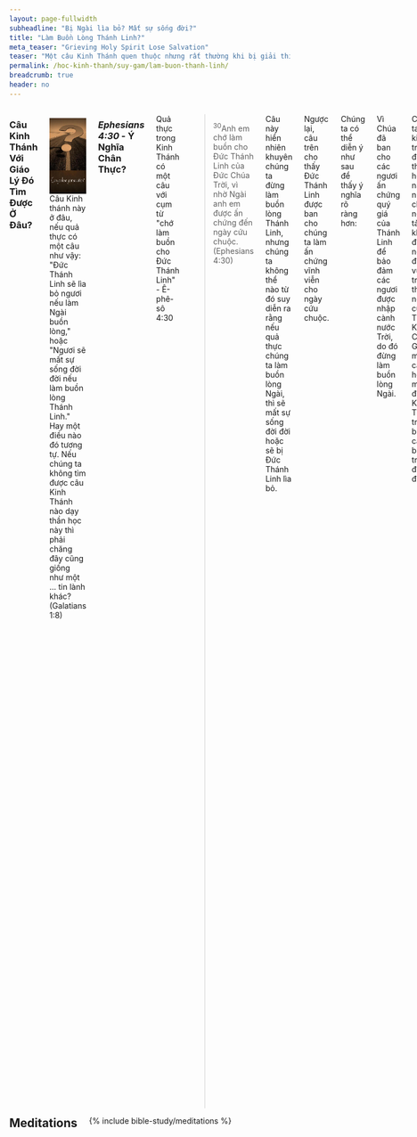 ```yaml
---
layout: page-fullwidth
subheadline: "Bị Ngài lìa bỏ? Mất sự sống đời?"
title: "Làm Buồn Lòng Thánh Linh?"
meta_teaser: "Grieving Holy Spirit Lose Salvation"
teaser: "Một câu Kinh Thánh quen thuộc nhưng rất thường khi bị giải thích sai. Trường Thần Học không dạy điều này nhưng thường được lồng trong những bài giảng và được nhiều người chấp nhận. Sự hiểu và ứng dụng sai lầm này sẽ ảnh hưởng đến đời sống tâm linh như thế nào? Có phù hợp với những chân lý căn bản khác trong Kinh Thánh Không? Chúng ta hãy cùng nhau nghiên cứu."
permalink: /hoc-kinh-thanh/suy-gam/lam-buon-thanh-linh/
breadcrumb: true
header: no
---
```

<!--more-->
<div class="row">
<div class="medium-8 columns" markdown="1">

### Câu Kinh Thánh Với Giáo Lý Đó Tìm Được Ở Đâu?

<div>
<p>
<img alt src="/images/lose-salvation.jpg" style="border: 0px none; margin: 7px 15px 0px 0px; max-width: 100%; height: 136px; padding: 0px; float: left;">
Câu Kinh thánh này ở đâu, nếu quả thực có một câu như vậy: "Đức Thánh Linh sẽ lìa bỏ ngươi nếu làm Ngài buồn lòng," hoặc "Ngươi sẽ mất sự sống đời đời nếu làm buồn lòng Thánh Linh." Hay một điều nào đó tương tự. Nếu chúng ta không tìm được câu Kinh Thánh nào dạy thần học này thì phải chăng đây cũng giống như một ... tin lành khác? (Galatians 1:8)
</p>
</div>

### <cite>Ephesians 4:30</cite> - Ý Nghĩa Chân Thực?

Quả thực trong Kinh Thánh có một câu với cụm từ "chớ làm buồn cho Đức Thánh Linh" - Ê-phê-sô 4:30

> <sup>30</sup>Anh em chớ làm buồn cho Ðức Thánh Linh của Ðức Chúa Trời, vì nhờ Ngài anh em được ấn chứng đến ngày cứu chuộc. (Ephesians 4:30)

Câu này hiển nhiên khuyên chúng ta đừng làm buồn lòng Thánh Linh, nhưng chúng ta không thể nào từ đó suy diễn ra rằng nếu quả thực chúng ta làm buồn lòng Ngài, thì sẽ mất sự sống đời đời hoặc sẽ bị Đức Thánh Linh lìa bỏ.

Ngược lại, câu trên cho thấy Đức Thánh Linh được ban cho chúng ta làm ấn chứng vĩnh viễn cho ngày cứu chuộc.

Chúng ta có thể diễn ý như sau để thấy ý nghĩa rõ ràng hơn:

<p class="blockquote">Vì Chúa đã ban cho các ngươi ấn chứng quý giá của Thánh Linh để bảo đảm các ngươi được nhập cành nước Trời, do đó đừng làm buồn lòng Ngài.</p>

Chúng ta hãy kiểm tra điểm thần học này với những chân lý nền tảng khác để xem nó có đứng vững trước thử nghiệm của Thánh Kinh Chú Giải -một cách học một đoạn Kinh Thánh trong bối cảnh bao trùm đoạn đó.

- Thật không khó khăn gì để chứng tỏ rằng câu này không nói rằng làm buồn lòng Thánh Linh sẽ mất sự sống đời đời
- Tiến xa thêm một bước nữa, tội thực sự không được tha thứ là tội "nói phạm," có ý nghĩa bóp méo hay xuyên tạc Đức Thánh Linh.

### Làm Buồn Lòng Thánh Linh Không Phải Là Một Tội Không Tha Thứ Được

Trước hết chúng ta hãy định nghĩa điều gì làm buồn lòng Thánh Linh. Chúng ta không cần phải tìm đâu xa để biết điều gì làm buồn lòng Ngài. Hai câu tiếp theo cho chúng ta dấu hiệu rõ ràng những điều đó là gì:

>  <sup>31</sup> Phải bỏ khỏi anh em những sự cay đắng, buồn giận, tức mình, kêu rêu, mắng nhiếc, cùng mọi điều hung ác. <sup>32</sup> Hãy ở với nhau cách nhơn từ, đầy dẫy lòng thương xót, tha thứ nhau như Ðức Chúa Trời đã tha thứ anh em trong Ðấng Christ vậy. (Ephesians 4:31-32)

Đây là những sự vấp phạm chúng ta vướng vào hằng ngày trong cuộc sống. Tội lỗi chẳng phải đơn giản chỉ là những điều xấu chúng ta làm, nhưng cả những điều lành chúng ta không làm. Chúa Giê-su cho chúng ta biết rõ hơn tội là gì: tội ngoại tình bắt nguồn từ trong tư tưởng chứ không cần phải thực sự diễn ra trong thể chất (Matthew 5:28); tội sát nhân bắt nguồn từ khi chúng ta mang lòng oán hận người nào đó (1 John 3:15). Thế còn những điều chúng ta cần làm mà không làm? Đã bao lần chúng ta bỏ bê không giúp một người nào đang có nhu cầu? Tôi còn nhớ hội thánh chúng ta từ chối một kẻ vô gia cư xin được ở trong thánh đường. Chúng ta có tìm mọi cơ hội để làm người Sa-ma-ri nhân lành?

James 2:10 viết <em>"Vì người nào giữ trọn luật pháp, mà phạm một điều răn, thì cũng đáng tội như đã <u>phạm hết thảy</u>."</em> Vậy ai trong vòng chúng ta tránh khỏi phạm toàn bộ luật pháp? Ai trong vòng chúng ta chẳng từng phạm tội, dù chỉ là một tội nhỏ bé nhất? Chẳng phải vì thế mỗi người trong chúng ta đều phạm tội làm buồn lòng Thánh Linh mãi sao?

Lại nếu sự làm buồn lòng Thánh Linh dẫn đến sự hư mất, ai trong chúng ta sẽ được cứu? Và nếu điều này là chân thực, thì phải chăng Chúa Giê-su đã chết cách vô ích, vì mọi người đều phải vào hỏa ngục đời đời? Không, Chúa Giê-su đã không chết cách vô ích, vì sự tin rằng làm buồn Thánh Linh là tội không thể tha thứ được là một giáo điều sai lạc.

Thực ra chúng ta không cần phải tốn nhiều hơi sức để chứng tỏ sự ngụy biện của tín lý đó. Đó là tại chúng ta chỉ đọc một câu ngắn "làm buồn Thánh Linh" và giả sử ngay rằng đó là một tội không được thứ tha; và rồi giả sử sai lầm đó biến thành một chân lý sống động từ thuở ban đầu của đạo Chúa. Và chẳng ai dám đặt câu hỏi về sự nó có thực là một chân lý hay không.

### Tội Thực Sự Không Được Thứ Tha

> <sup>31</sup> Ấy vậy, ta phán cùng các ngươi, các tội lỗi và lời phạm thượng của người ta đều sẽ được tha; song lời phạm thượng đến Ðức Thánh Linh thì sẽ chẳng được tha đâu. <sup>32</sup> Nếu ai nói phạm đến Con người, thì sẽ được tha; song nếu ai nói phạm đến Ðức Thánh Linh, thì dầu đời nầy hay đời sau cũng sẽ chẳng được tha. (Matthew 12:31-32 - NET Bible)
  
Mọi tội lỗi đều được tha, chỉ ngoại trừ: tội phạm đến Thánh Linh. Chúng ta có thể thấy rõ ràng rằng mọi thứ tội trên thế gian, hoặc lớn hoặc nhỏ, đều không thuộc loại không thể tha thứ được. Mọi tội đều làm buồn lòng Thánh Linh, nhưng chỉ có một tội "phạm" đến Ngài và không thể được tha thứ. Bạn nghĩ tội này là tội gì? Giết người? Tà dâm? Ngoại tình trong tư tưởng? Giận quá mặt trời lặn? Không giữ ngày Chúa Nhật? Tham lam? Không, không một tội nào trong những tội đó, vì chính Chúa Giê-su nói <u>mọi tội</u> đều được thứ tha, chỉ ngoại trừ một tội. Nhận biết tội này là tội gì là một điều tối quan trọng liên hệ đến sự sống đời đời.

Đây là một đoạn trích ra từ HELPS Word-studies: <span style="color: #008000;">Blasphemy (988 /blasphēmía) "đổi" phải thành trái (trái thành phải), chẳng hạn như: gọi điều Chúa cấm là điều "phải" và vì thế "đã đổi lẽ thật Ðức Chúa Trời lấy sự dối trá" (Romans 1:25)</span> (source: <a href="http://biblehub.com/greek/988.htm">Strong's Greek: 988. βλασφημία (blasphémia) -- slander</a>) 

Chúng ta phải ghi nhận rằng chính tội xuyên tạc tự nó không phải là không tha thứ được -đọc lại câu 31 ở trên, nhưng xuyên tạc Đức Thánh Linh mới là tội đáng sợ. Bản dịch NIV dùng từ "slander" nghĩa là xuyên tạc thì sát nghĩa hơn từ "phạm" dịch trong tiếng Việt. Chữ phạm trong tiếng Việt có thể là phạm thượng, hỗn láo, dùng ngôn từ không lễ độ, v.v. Bản HELPS Word-studies cho chúng ta rõ ý nghĩa hơn, gần với từ "xuyên tạc," bóp méo mục tiêu và phận sự của Đức Thánh Linh trong chương trình cứu rỗi.

Vì quả thật nếu "phạm" là phạm thượng hay thiếu lễ độ, thì làm buồn lòng Đức Thánh Linh nhưng không ảnh hưởng đến ai khác ngoại trừ chính người đó, nhưng nếu "phạm" là xuyên tạc thì có thể gây tổn hại đến đức tin của người khác. Đó chắc chắn là lý do tội đó không tha thứ được.

### Vai Trò Chính Yếu Của Đức Thánh Linh Là Gì?

> <sup>7</sup> Dầu vậy, ta nói thật cùng các ngươi: Ta đi là ích lợi cho các ngươi; vì nếu ta không đi, Ðấng Yên ủi sẽ không đến cùng các ngươi đâu; song nếu ta đi, thì ta sẽ sai Ngài đến. <sup>8</sup> Khi Ngài đến thì sẽ khiến thế gian tự cáo về tội lỗi, về sự công bình và về sự phán xét. <sup>9</sup> Về tội lỗi, vì họ không tin ta; <sup>10</sup> về sự công bình, vì ta đi đến cùng Cha và các ngươi chẳng thấy ta nữa; <sup>11</sup> về sự phán xét, vì vua chúa thế gian nầy đã bị đoán xét. (John 16:8-11)

Trong câu 7 ở trên, Đấng Yên Ủi chính là Thánh Linh. Chúa Giê-su giải thich nhiệm vụ của Ngài khi Ngài đến, rằng Ngài sẽ thực hiện 3 điều, và mỗi điều cho chúng ta dấu hiệu để thấy những hành động nào đối chọi với công việc của Ngài mà bị coi là tội không tha thứ được.

### Về Vấn Đề Tội Lỗi

Thế gian sai lầm như thế nào về vấn đề tội lỗi? Quí vị đương đầu với vấn đề tội lỗi như thế nào? Nói một cách tổng quát, Cơ-đốc Nhân cũng như người không tin Chúa, nỗ lực của chúng ta là cố gắng đừng phạm tội, đừng làm điều mình không nên làm, và làm điều mình nên làm. Khi thất bại, chúng ta trả giá bằng một sự hi sinh nào đó, xưng tội, dâng hiến, tỏ vẻ ăn năn, v.v. Nhưng Chúa Giê-su nói đây không phải là cách đương đầu với tội lôi, vì đó là một vòng tròn luẩn quẩn của những thất bại và ăn năn để rồi lại tái diễn như bao lần đã qua.

Chúa Giê-su chỉ cho chúng ta thấy một trong những công việc chính của Thánh Linh là tỏ cho nhân loại thấy <u>tội lỗi thực sự là gì: là tội không tin nơi Chúa Giê-su</u>.

Tại sao đây lại là ý nghĩa thực của tội lỗi? Vì không những nhân loại không thể ngừng phạm tội, họ không thể thoát khỏi được địa vị tội nhân. Ví bằng chúng ta có làm cách nào đó để không phạm vào những tội nhân loại thường phạm, chúng ta vẫn là tội nhân, nhưng nếu chúng ta tin lời Chúa Giê-su phán về công việc của Thánh Linh mà tin vào Ngài, thì tội lỗi không còn làm chủ chúng ta nữa.

### Luận Về Sự Công Bình

Kinh Thánh định nghĩa tội lỗi là một tình trạng thiếu sự công bình của Đức Chúa Trời. Tất cả chúng ta đều cần sự công bình đó để được phục hồi mối liên hệ với Đức Chúa Trời. Đây là điểm mà thế gian, và ngay cả nhiều người trong đạo Tin Lành, sai lầm về cách nào họ đạt được sự công bình của Đức Chúa Trời. Phao lô đã viết những thư quan trọng để giúp họ chuyển hướng khỏi quan niệm sai lầm rằng họ có thể đạt được sự công bình bởi việc làm.

Chúa Giê-su cho thấy mục tiêu thứ hai của Đức Thánh Linh là sửa thêm một quan niệm sai lầm về sự giảng hòa với Đức Chúa Trời: <u>Chúng ta được làm hòa với Ngài vì Chúa Giê-su đã đến bên hữu Đức Chúa Cha với tư cách là Trạng Sư biện hộ cho chúng ta rằng mọi món nợ đã được hoàn trả</u>. Đức Chúa Con liên hệ với Cha thể nào thì chúng ta cũng được liên hệ với Ngài thể ấy -vì chúng ta hiện ở trong Ngài.

### Luận Về Sự Phán Xét

Toàn thể nhân loại đợi ngày phán xét khi họ phải đối diện với Đấng Tạo Hóa. Đây là lý do tại sao chúng ta đến chân thập tự hầu có thể đứng trong ngày đó không dưới địa vị tội nhân, nhưng là con cái Đức Chúa Trời. Và Ngài đã ban cho chúng ta một lối thoát bằng cách ban Con Một của Ngài làm giá chuộc cho tội lỗi chúng ta.

Chúa Giê-su cho thấy mục tiêu thứ ba của Đức Thánh Linh là cho chúng ta biết sự phán xét là dành cho "vua chúa của thế gian," và dĩ nhiên là cho những kẻ thuộc về vua chúa đó. Còn chúng ta biết chắc rằng minh thuộc về Đấng Christ, do đó <u>chúng ta sẽ chẳng còn ở dưới sự đoán xét</u>.

<p class="blockquote"> <sup>1</sup> Cho nên <u>hiện nay chẳng còn có sự đoán phạt nào</u> cho những kẻ ở trong Ðức Chúa Jêsus Christ; <sup>2</sup> vì luật pháp của Thánh Linh sự sống đã nhờ Ðức Chúa Jêsus Christ buông tha tôi khỏi luật pháp của sự tội và sự chết. <sup>3</sup> Vì điều chi luật pháp không làm nổi, tại xác thịt làm cho luật pháp ra yếu đuối, thì Ðức Chúa Trời đã làm rồi: Ngài đã vì cớ tội lỗi sai chính Con mình lấy xác thịt giống như xác thịt tội lỗi chúng ta, và đã đoán phạt tội lỗi trong xác thịt, <sup>4</sup> hầu cho sự công bình mà luật pháp buộc phải làm được trọn trong chúng ta, là kẻ chẳng noi theo xác thịt, nhưng noi theo Thánh Linh. (Romans 8:1-4)</p>

### Kết Luận

Mục đích của Đức Thánh Linh khi Ngài đến -Ngài đã đến rồi trong lòng những kẻ thuộc về Đấng Christ- là để bảo đảm chúng ta nhận biết:

- Tội lỗi là: <u>vì chẳng tin nơi Chúa Giê-su</u>
- <u>Sự công bình thuộc về chúng ta</u> vì Chúa Giê-su đang biện hộ cho chúng ta bên hữu Đức Chúa Trời
- <u>Sự phán xét không dành cho những kẻ tin</u>, nhưng dành cho vua chúa thế gian và những kẻ thuộc về nó

Những kẻ nói phạm, hoặc xuyên tạc, Đức Thánh Linh là những kẻ bóp méo mục đích chính của Đức Thánh Linh, hoặc làm suy giảm sự hữu hiệu của sứ điệp Ngài. Đó là những người phạm tội không thể thứ tha được.

Tín lý rằng sự làm buồn lòng Thánh Linh là tội đánh mất sự cứu rỗi không có trong Thánh Kinh, và đi ngược lại tất cả các chân lý nền tảng rải rác trong Kinh Thánh. Như chúng ta đã thảo luận trước đây, nếu sự làm buồn lòng Chúa quả thực dẫn đến sự hư mất đời đời, thì chẳng ai được cứu.

Những người giữ niềm tin đó rất có thể vẫn còn sống dưới luật pháp, và luật pháp dạy rằng "linh hồn nào phạm tội thì phải chết" (Ezekiel 18:20). Còn về phần những kẻ sống dưới luật phàp, Gia-cơ 2:10 viết:

<p class="blockquote">Vì người nào giữ trọn luật pháp, mà phạm một điều răn, thì cũng đáng tội như đã phạm hết thảy. (James 2:10)</p>

Do đó nói một cách hợp lý, những kẻ sống dưới luật pháp sẽ phạm luật pháp không ngừng, vì khi còn sống trong xác thịt thì thế nào cũng có lúc phạm luật, và dựa vào James 2:10 thì người đó sẽ là một người phạm luật thường xuyên, và là một người thường làm buồn lòng Thánh Linh.

Thật là một mối liên hệ đáng sợ với Đức Chúa Trời!

Sống dưới ân điển là cách duy nhất để bảo đảm sự cứu rỗi, và bước đi cho đến ngày vào nước Chúa. Đó là cách duy nhất để sống của con cái Chúa. Nếu còn suy nghĩ rằng có một điều gì đó có thể khiến thập giá của Chúa mất hiệu lực, là còn sống trong sự vô tín.

> <sup>17</sup> Lại phán: Ta sẽ chẳng còn nhớ đến tội lỗi gian ác của chúng nó nữa. <sup>18</sup> Bởi hễ có sự tha thứ thì không cần dâng của lễ vì tội lỗi nữa. (Hebrews 10:17-18)

{% include bible-study/bible-study-footer %}
</div><!-- /.medium-8.columns -->
<div class="bible-index medium-4 columns">
<h2 style="margin: 0px">Meditations</h2>
        {% include bible-study/meditations %}
</div><!-- /.medium-4.columns -->
</div><!-- /.row -->
